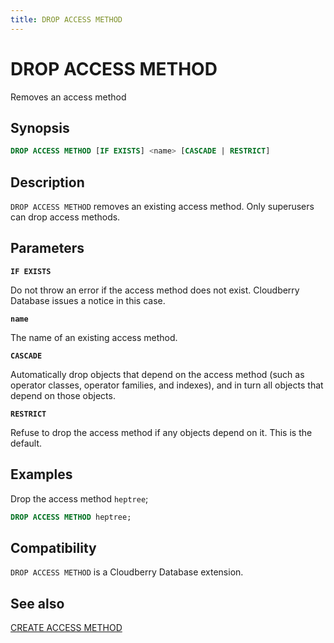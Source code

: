 ```yaml
---
title: DROP ACCESS METHOD
---
```


# DROP ACCESS METHOD

Removes an access method

## Synopsis

```sql
DROP ACCESS METHOD [IF EXISTS] <name> [CASCADE | RESTRICT]
```

## Description

`DROP ACCESS METHOD` removes an existing access method. Only superusers can drop access methods.

## Parameters

**`IF EXISTS`**

Do not throw an error if the access method does not exist. Cloudberry Database issues a notice in this case.

**`name`**

The name of an existing access method.

**`CASCADE`**

Automatically drop objects that depend on the access method (such as operator classes, operator families, and indexes), and in turn all objects that depend on those objects.

**`RESTRICT`**

Refuse to drop the access method if any objects depend on it. This is the default.

## Examples

Drop the access method `heptree`;

``` sql
DROP ACCESS METHOD heptree;
```

## Compatibility

`DROP ACCESS METHOD` is a Cloudberry Database extension.

## See also

[CREATE ACCESS METHOD](/docs/sql-stmts/create-access-method.md)
